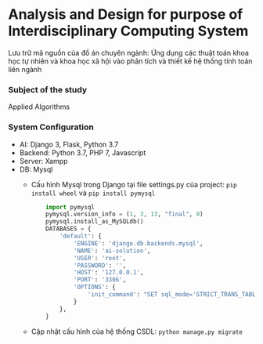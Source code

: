 # Analysis and Design for purpose of Interdisciplinary Computing System
Lưu trữ mã nguồn của đồ án chuyên ngành: Ứng dụng các thuật toán khoa học tự nhiên và khoa học xã hội vào phân tích và thiết kế hệ thống tính toán liên ngành
### Subject of the study
Applied Algorithms
### System Configuration 
- AI: Django 3, Flask, Python 3.7
- Backend: Python 3.7, PHP 7, Javascript
- Server: Xampp
- DB: Mysql
  + Cấu hình Mysql trong Django tại file settings.py của project: `pip install wheel` và `pip install pymysql`
  
	```py
		import pymysql
		pymysql.version_info = (1, 3, 13, "final", 0)
		pymysql.install_as_MySQLdb()
		DATABASES = {
			'default': {
				'ENGINE': 'django.db.backends.mysql',
				'NAME': 'ai-solution',
				'USER': 'root',
				'PASSWORD': '',
				'HOST': '127.0.0.1',
				'PORT': '3306',
				'OPTIONS': {
					'init_command': "SET sql_mode='STRICT_TRANS_TABLES'",
				}
			},
		}
	```
   + Cập nhật cấu hình của hệ thống CSDL: `python manage.py migrate`
